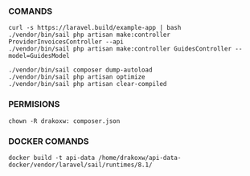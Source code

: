 

### COMANDS
    curl -s https://laravel.build/example-app | bash
    ./vendor/bin/sail php artisan make:controller ProviderInvoicesController --api
    ./vendor/bin/sail php artisan make:controller GuidesController --model=GuidesModel

    ./vendor/bin/sail composer dump-autoload
    ./vendor/bin/sail php artisan optimize
    ./vendor/bin/sail php artisan clear-compiled

### PERMISIONS
    chown -R drakoxw: composer.json
### DOCKER COMANDS
    docker build -t api-data /home/drakoxw/api-data-docker/vendor/laravel/sail/runtimes/8.1/
